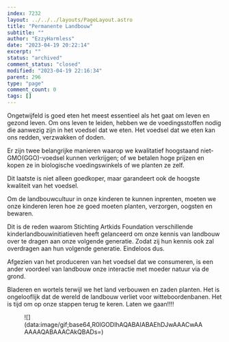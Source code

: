 ```yaml
---
index: 7232
layout: ../../../layouts/PageLayout.astro
title: "Permanente Landbouw"
subtitle: ""
author: "EzzyHarmless"
date: "2023-04-19 20:22:14"
excerpt: ""
status: "archived"
comment_status: "closed"
modified: "2023-04-19 22:16:34"
parent: 296
type: "page"
comment_count: 0
tags: []
---
```


Ongetwijfeld is goed eten het meest essentieel als het gaat om leven en gezond leven. Om ons leven te leiden, hebben we de voedingsstoffen nodig die aanwezig zijn in het voedsel dat we eten. Het voedsel dat we eten kan ons redden, verzwakken of doden.

Er zijn twee belangrijke manieren waarop we kwalitatief hoogstaand niet-GMO(GGO)-voedsel kunnen verkrijgen; of we betalen hoge prijzen en kopen ze in biologische voedingswinkels of we planten ze zelf.

Dit laatste is niet alleen goedkoper, maar garandeert ook de hoogste kwaliteit van het voedsel.

Om de landbouwcultuur in onze kinderen te kunnen inprenten, moeten we onze kinderen leren hoe ze goed moeten planten, verzorgen, oogsten en bewaren.

Dit is de reden waarom Stichting Artkids Foundation verschillende kinderlandbouwinitiatieven heeft gelanceerd om onze kennis van landbouw over te dragen aan onze volgende generatie. Zodat zij hun kennis ook zal overdragen aan hun volgende generatie. Eindeloos dus.

Afgezien van het produceren van het voedsel dat we consumeren, is een ander voordeel van landbouw onze interactie met moeder natuur via de grond.

Bladeren en wortels terwijl we het land verbouwen en zaden planten. Het is ongelooflijk dat de wereld de landbouw verliet voor witteboordenbanen. Het is tijd om op onze stappen terug te keren. Laten we gaan!!!!

<figure class="image is-2by1 box effect-selena has-text-left has-text-white has-text-weight-semibold has-text-shadow">![](data:image/gif;base64,R0lGODlhAQABAIABAEhDJwAAACwAAAAAAQABAAACAkQBADs=)

<figcaption></figcaption>

</figure>